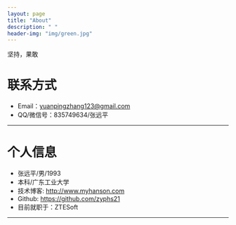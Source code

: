 ```yaml
---
layout: page
title: "About"
description: " "
header-img: "img/green.jpg"
---
```




坚持，果敢

# 联系方式

*   Email：yuanpingzhang123@gmail.com
*   QQ/微信号：835749634/张远平

* * *

# 个人信息

*   张远平/男/1993
*   本科/广东工业大学 
*   技术博客: <http://www.myhanson.com>
*   Github: <https://github.com/zyphs21>
*   目前就职于：ZTESoft

* * *
